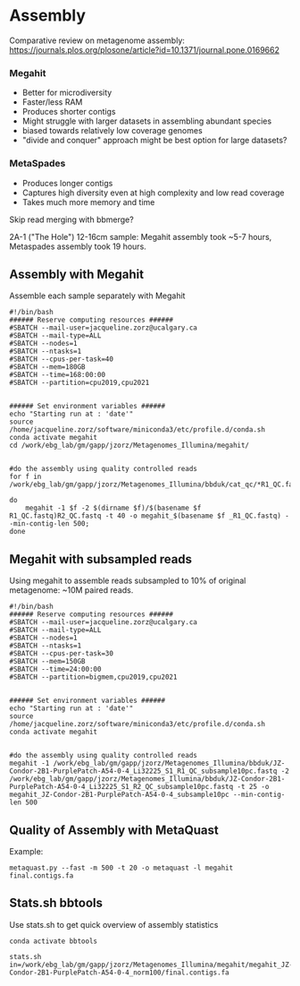 # Assembly


Comparative review on metagenome assembly: https://journals.plos.org/plosone/article?id=10.1371/journal.pone.0169662

### Megahit 
- Better for microdiversity 
- Faster/less RAM
- Produces shorter contigs
- Might struggle with larger datasets in assembling abundant species
- biased towards relatively low coverage genomes
- "divide and conquer" approach might be best option for large datasets? 


### MetaSpades
- Produces longer contigs
- Captures high diversity even at high complexity and low read coverage
- Takes much more memory and time 


Skip read merging with bbmerge? 

2A-1 ("The Hole") 12-16cm sample: Megahit assembly took ~5-7 hours, Metaspades assembly took 19 hours. 

## Assembly with Megahit

Assemble each sample separately with Megahit 

```
#!/bin/bash
###### Reserve computing resources ######
#SBATCH --mail-user=jacqueline.zorz@ucalgary.ca
#SBATCH --mail-type=ALL
#SBATCH --nodes=1
#SBATCH --ntasks=1
#SBATCH --cpus-per-task=40
#SBATCH --mem=180GB
#SBATCH --time=168:00:00
#SBATCH --partition=cpu2019,cpu2021


###### Set environment variables ######
echo "Starting run at : 'date'"
source /home/jacqueline.zorz/software/miniconda3/etc/profile.d/conda.sh 
conda activate megahit
cd /work/ebg_lab/gm/gapp/jzorz/Metagenomes_Illumina/megahit/


#do the assembly using quality controlled reads
for f in /work/ebg_lab/gm/gapp/jzorz/Metagenomes_Illumina/bbduk/cat_qc/*R1_QC.fastq; 

do 	
	megahit -1 $f -2 $(dirname $f)/$(basename $f R1_QC.fastq)R2_QC.fastq -t 40 -o megahit_$(basename $f _R1_QC.fastq) --min-contig-len 500;
done
```

## Megahit with subsampled reads

Using megahit to assemble reads subsampled to 10% of original metagenome: ~10M paired reads. 

```
#!/bin/bash
###### Reserve computing resources ######
#SBATCH --mail-user=jacqueline.zorz@ucalgary.ca
#SBATCH --mail-type=ALL
#SBATCH --nodes=1
#SBATCH --ntasks=1
#SBATCH --cpus-per-task=30
#SBATCH --mem=150GB
#SBATCH --time=24:00:00
#SBATCH --partition=bigmem,cpu2019,cpu2021


###### Set environment variables ######
echo "Starting run at : 'date'"
source /home/jacqueline.zorz/software/miniconda3/etc/profile.d/conda.sh 
conda activate megahit


#do the assembly using quality controlled reads
megahit -1 /work/ebg_lab/gm/gapp/jzorz/Metagenomes_Illumina/bbduk/JZ-Condor-2B1-PurplePatch-A54-0-4_Li32225_S1_R1_QC_subsample10pc.fastq -2 /work/ebg_lab/gm/gapp/jzorz/Metagenomes_Illumina/bbduk/JZ-Condor-2B1-PurplePatch-A54-0-4_Li32225_S1_R2_QC_subsample10pc.fastq -t 25 -o megahit_JZ-Condor-2B1-PurplePatch-A54-0-4_subsample10pc --min-contig-len 500
```

## Quality of Assembly with MetaQuast

Example: 

```
metaquast.py --fast -m 500 -t 20 -o metaquast -l megahit final.contigs.fa
```


## Stats.sh bbtools

Use stats.sh to get quick overview of assembly statistics 
```
conda activate bbtools

stats.sh in=/work/ebg_lab/gm/gapp/jzorz/Metagenomes_Illumina/megahit/megahit_JZ-Condor-2B1-PurplePatch-A54-0-4_norm100/final.contigs.fa
```


